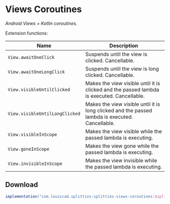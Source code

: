 # Views Coroutines

*Android Views + Kotlin coroutines.*

Extension functions:

| **Name** | **Description**
| -------- | ---------------
| `View.awaitOneClick` | Suspends until the view is clicked. Cancellable.
| `View.awaitOneLongClick` | Suspends until the view is long clicked. Cancellable.
| `View.visibleUntilClicked` | Makes the view visible until it is clicked and the passed lambda is executed. Cancellable.
| `View.visibleUntilLongClicked` | Makes the view visible until it is long clicked and the passed lambda is executed. Cancellable.
| `View.visibleInScope` | Makes the view visible while the passed lambda is executing.
| `View.goneInScope` | Makes the view gone while the passed lambda is executing.
| `View.invisibleInScope` | Makes the view invisible while the passed lambda is executing.

## Download

```groovy
implementation("com.louiscad.splitties:splitties-views-coroutines:$splitties_version")
```
